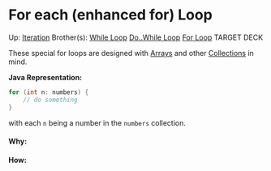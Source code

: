 # For each (enhanced for) Loop

Up: [Iteration](iteration)
Brother(s): [While Loop](while_loop) [Do..While Loop](do..while_loop) [For Loop](for_loop)
TARGET DECK

These special for loops are designed with [Arrays](arrays) and other [Collections](collections) in mind.

**Java Representation:**

```java
for (int n: numbers) {
	// do something
}
```

with each `n` being a number in the `numbers` collection.






































#### Why:
#### How:










